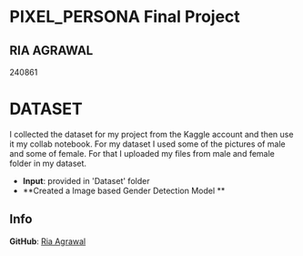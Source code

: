 # PIXEL_PERSONA Final Project
## RIA AGRAWAL
240861
# DATASET
I collected the dataset for my project from the Kaggle account and then use it my collab notebook. For my dataset I used some of the pictures of male and some of female.
For that I uploaded my files from male and female folder in my dataset.
- **Input**: provided in 'Dataset' folder
- **Created a Image based Gender Detection Model **
## Info

**GitHub**: [Ria Agrawal](https://github.com/Riaaa13/PIXEL_PERSONA)

